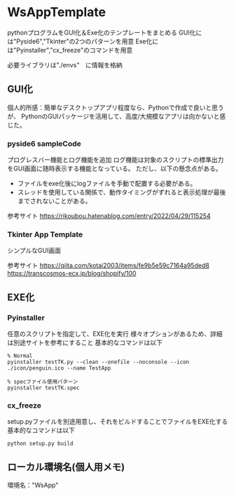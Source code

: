 # WsAppTemplate

pythonプログラムをGUI化＆Exe化のテンプレートをまとめる
GUI化には"Pyside6","Tkinter"の2つのパターンを用意
Exe化には"Pyinstaller","cx_freeze"のコマンドを用意

必要ライブラリは"./envs"　に情報を格納

## GUI化

個人的所感：簡単なデスクトップアプリ程度なら、Pythonで作成で良いと思うが、
PythonのGUIパッケージを活用して、高度/大規模なアプリは向かないと感じた。

### pyside6 sampleCode

プログレスバー機能とログ機能を追加
ログ機能は対象のスクリプトの標準出力をGUI画面に随時表示する機能となっている。
ただし、以下の懸念点がある。

* ファイルをexe化後にlogファイルを手動で配置する必要がある。
* スレッドを使用している関係で、動作タイミングがずれると表示処理が最後までされないことがある。

参考サイト
<https://rikoubou.hatenablog.com/entry/2022/04/29/115254>

### Tkinter App Template

シンプルなGUI画面

参考サイト
<https://qiita.com/kotai2003/items/fe9b5e59c7164a95ded8>
<https://transcosmos-ecx.jp/blog/shopify/100>

## EXE化

### Pyinstaller

任意のスクリプトを指定して、EXE化を実行
様々オプションがあるため、詳細は別途サイトを参考にすること
基本的なコマンドは以下

```bush
% Normal
pyinstaller testTK.py --clean --onefile --noconsole --icon ./icon/penguin.ico --name TestApp

% specファイル使用パターン
pyinstaller testTK.spec
```

### cx_freeze

setup.pyファイルを別途用意し、それをビルドすることでファイルをEXE化する
基本的なコマンドは以下

```bush
python setup.py build
```

## ローカル環境名(個人用メモ)

環境名："WsApp"
